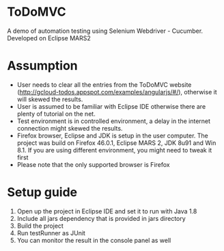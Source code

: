 # ToDoMVC
A demo of automation testing using Selenium Webdriver - Cucumber. Developed on Eclipse MARS2

Assumption
==========
- User needs to clear all the entries from the ToDoMVC website (http://gcloud-todos.appspot.com/examples/angularjs/#/), otherwise it will skewed the results.
- User is assumed to be familiar with Eclipse IDE otherwise there are plenty of tutorial on the net.
- Test environment is in controlled environment, a delay in the internet connection might skewed the results.
- Firefox browser, Eclipse and JDK is setup in the user computer. The project was build on Firefox 46.0.1, Eclipse MARS 2, JDK 8u91 and Win 8.1. If you are using different environment, you might need to tweak it first
- Please note that the only supported browser is Firefox

Setup guide
===========
1. Open up the project in Eclipse IDE and set it to run with Java 1.8
2. Include all jars dependency that is provided in jars directory
3. Build the project
4. Run testRunner as JUnit
5. You can monitor the result in the console panel as well

